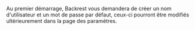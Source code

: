 Au premier démarrage, Backrest vous demandera de créer un nom d'utilisateur et un mot de passe par défaut, ceux-ci pourront être modifiés ultérieurement dans la page des paramètres.
